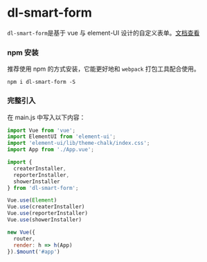 # dl-smart-form

`dl-smart-form`是基于 vue 与 element-UI 设计的自定义表单。[文档查看](http://daiter.cn/dlSmartForm/home)

### npm 安装
推荐使用 npm 的方式安装，它能更好地和 `webpack` 打包工具配合使用。

```
npm i dl-smart-form -S
```

### 完整引入
在 main.js 中写入以下内容：
``` javascript
import Vue from 'vue';
import ElementUI from 'element-ui';
import 'element-ui/lib/theme-chalk/index.css';
import App from './App.vue';

import {
  createrInstaller,
  reporterInstaller,
  showerInstaller
} from 'dl-smart-form';

Vue.use(Element)
Vue.use(createrInstaller)
Vue.use(reporterInstaller)
Vue.use(showerInstaller)

new Vue({
  router,
  render: h => h(App)
}).$mount('#app')
```

